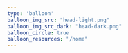 ```yaml
---
type: 'balloon'
balloon_img_src: "head-light.png"
balloon_img_src_dark: "head-dark.png"
balloon_circle: true
balloon_resources: "/home"
---
```

